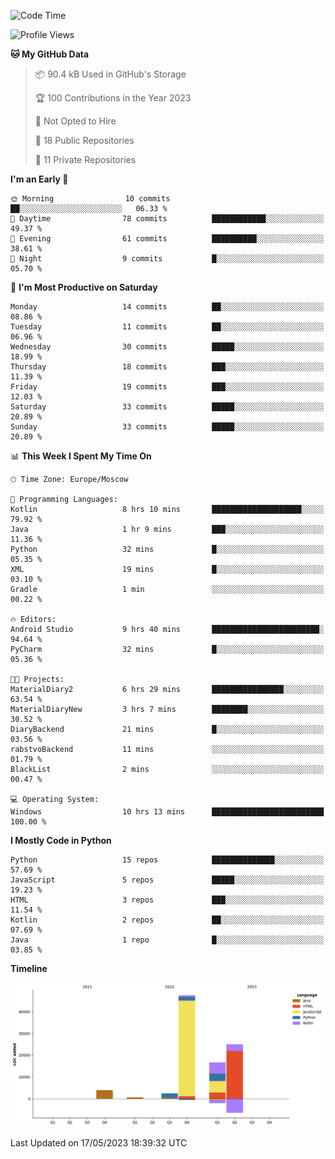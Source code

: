 <!--START_SECTION:waka-->
![Code Time](http://img.shields.io/badge/Code%20Time-94%20hrs%2037%20mins-blue)

![Profile Views](http://img.shields.io/badge/Profile%20Views-0-blue)

**🐱 My GitHub Data** 

> 📦 90.4 kB Used in GitHub's Storage 
 > 
> 🏆 100 Contributions in the Year 2023
 > 
> 🚫 Not Opted to Hire
 > 
> 📜 18 Public Repositories 
 > 
> 🔑 11 Private Repositories 
 > 
**I'm an Early 🐤** 

```text
🌞 Morning                10 commits          ██░░░░░░░░░░░░░░░░░░░░░░░   06.33 % 
🌆 Daytime                78 commits          ████████████░░░░░░░░░░░░░   49.37 % 
🌃 Evening                61 commits          ██████████░░░░░░░░░░░░░░░   38.61 % 
🌙 Night                  9 commits           █░░░░░░░░░░░░░░░░░░░░░░░░   05.70 % 
```
📅 **I'm Most Productive on Saturday** 

```text
Monday                   14 commits          ██░░░░░░░░░░░░░░░░░░░░░░░   08.86 % 
Tuesday                  11 commits          ██░░░░░░░░░░░░░░░░░░░░░░░   06.96 % 
Wednesday                30 commits          █████░░░░░░░░░░░░░░░░░░░░   18.99 % 
Thursday                 18 commits          ███░░░░░░░░░░░░░░░░░░░░░░   11.39 % 
Friday                   19 commits          ███░░░░░░░░░░░░░░░░░░░░░░   12.03 % 
Saturday                 33 commits          █████░░░░░░░░░░░░░░░░░░░░   20.89 % 
Sunday                   33 commits          █████░░░░░░░░░░░░░░░░░░░░   20.89 % 
```


📊 **This Week I Spent My Time On** 

```text
🕑︎ Time Zone: Europe/Moscow

💬 Programming Languages: 
Kotlin                   8 hrs 10 mins       ████████████████████░░░░░   79.92 % 
Java                     1 hr 9 mins         ███░░░░░░░░░░░░░░░░░░░░░░   11.36 % 
Python                   32 mins             █░░░░░░░░░░░░░░░░░░░░░░░░   05.35 % 
XML                      19 mins             █░░░░░░░░░░░░░░░░░░░░░░░░   03.10 % 
Gradle                   1 min               ░░░░░░░░░░░░░░░░░░░░░░░░░   00.22 % 

🔥 Editors: 
Android Studio           9 hrs 40 mins       ████████████████████████░   94.64 % 
PyCharm                  32 mins             █░░░░░░░░░░░░░░░░░░░░░░░░   05.36 % 

🐱‍💻 Projects: 
MaterialDiary2           6 hrs 29 mins       ████████████████░░░░░░░░░   63.54 % 
MaterialDiaryNew         3 hrs 7 mins        ████████░░░░░░░░░░░░░░░░░   30.52 % 
DiaryBackend             21 mins             █░░░░░░░░░░░░░░░░░░░░░░░░   03.56 % 
rabstvoBackend           11 mins             ░░░░░░░░░░░░░░░░░░░░░░░░░   01.79 % 
BlackList                2 mins              ░░░░░░░░░░░░░░░░░░░░░░░░░   00.47 % 

💻 Operating System: 
Windows                  10 hrs 13 mins      █████████████████████████   100.00 % 
```

**I Mostly Code in Python** 

```text
Python                   15 repos            ██████████████░░░░░░░░░░░   57.69 % 
JavaScript               5 repos             █████░░░░░░░░░░░░░░░░░░░░   19.23 % 
HTML                     3 repos             ███░░░░░░░░░░░░░░░░░░░░░░   11.54 % 
Kotlin                   2 repos             ██░░░░░░░░░░░░░░░░░░░░░░░   07.69 % 
Java                     1 repo              █░░░░░░░░░░░░░░░░░░░░░░░░   03.85 % 
```



**Timeline**

![Lines of Code chart](https://raw.githubusercontent.com/Adlemex/Adlemex/main/assets/bar_graph.png)


 Last Updated on 17/05/2023 18:39:32 UTC
<!--END_SECTION:waka-->
